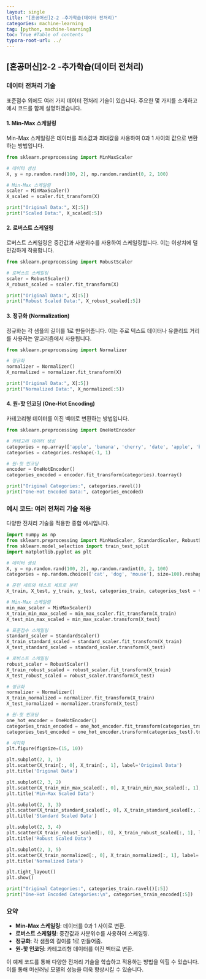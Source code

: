 ```yaml
---
layout: single
title: "[혼공머신]2-2 -추가학습(데이터 전처리)"
categories: machine-learning
tag: [python, machine-learning]
toc: True #Table of contents
typora-root-url: ../
---
```


## [혼공머신]2-2 -추가학습(데이터 전처리)

### 데이터 전처리 기술

표준점수 외에도 여러 가지 데이터 전처리 기술이 있습니다. 주요한 몇 가지를 소개하고 예시 코드를 함께 설명하겠습니다.

#### 1. Min-Max 스케일링
Min-Max 스케일링은 데이터를 최소값과 최대값을 사용하여 0과 1 사이의 값으로 변환하는 방법입니다.

```python
from sklearn.preprocessing import MinMaxScaler

# 데이터 생성
X, y = np.random.rand(100, 2), np.random.randint(0, 2, 100)

# Min-Max 스케일링
scaler = MinMaxScaler()
X_scaled = scaler.fit_transform(X)

print("Original Data:", X[:5])
print("Scaled Data:", X_scaled[:5])
```

#### 2. 로버스트 스케일링
로버스트 스케일링은 중간값과 사분위수를 사용하여 스케일링합니다. 이는 이상치에 덜 민감하게 작용합니다.

```python
from sklearn.preprocessing import RobustScaler

# 로버스트 스케일링
scaler = RobustScaler()
X_robust_scaled = scaler.fit_transform(X)

print("Original Data:", X[:5])
print("Robust Scaled Data:", X_robust_scaled[:5])
```

#### 3. 정규화 (Normalization)
정규화는 각 샘플의 길이를 1로 만들어줍니다. 이는 주로 텍스트 데이터나 유클리드 거리를 사용하는 알고리즘에서 사용됩니다.

```python
from sklearn.preprocessing import Normalizer

# 정규화
normalizer = Normalizer()
X_normalized = normalizer.fit_transform(X)

print("Original Data:", X[:5])
print("Normalized Data:", X_normalized[:5])
```

#### 4. 원-핫 인코딩 (One-Hot Encoding)
카테고리형 데이터를 이진 벡터로 변환하는 방법입니다.

```python
from sklearn.preprocessing import OneHotEncoder

# 카테고리 데이터 생성
categories = np.array(['apple', 'banana', 'cherry', 'date', 'apple', 'banana'])
categories = categories.reshape(-1, 1)

# 원-핫 인코딩
encoder = OneHotEncoder()
categories_encoded = encoder.fit_transform(categories).toarray()

print("Original Categories:", categories.ravel())
print("One-Hot Encoded Data:", categories_encoded)
```

### 예시 코드: 여러 전처리 기술 적용
다양한 전처리 기술을 적용한 종합 예시입니다.

```python
import numpy as np
from sklearn.preprocessing import MinMaxScaler, StandardScaler, RobustScaler, Normalizer, OneHotEncoder
from sklearn.model_selection import train_test_split
import matplotlib.pyplot as plt

# 데이터 생성
X, y = np.random.rand(100, 2), np.random.randint(0, 2, 100)
categories = np.random.choice(['cat', 'dog', 'mouse'], size=100).reshape(-1, 1)

# 훈련 세트와 테스트 세트로 분리
X_train, X_test, y_train, y_test, categories_train, categories_test = train_test_split(X, y, categories, test_size=0.25, stratify=y)

# Min-Max 스케일링
min_max_scaler = MinMaxScaler()
X_train_min_max_scaled = min_max_scaler.fit_transform(X_train)
X_test_min_max_scaled = min_max_scaler.transform(X_test)

# 표준점수 스케일링
standard_scaler = StandardScaler()
X_train_standard_scaled = standard_scaler.fit_transform(X_train)
X_test_standard_scaled = standard_scaler.transform(X_test)

# 로버스트 스케일링
robust_scaler = RobustScaler()
X_train_robust_scaled = robust_scaler.fit_transform(X_train)
X_test_robust_scaled = robust_scaler.transform(X_test)

# 정규화
normalizer = Normalizer()
X_train_normalized = normalizer.fit_transform(X_train)
X_test_normalized = normalizer.transform(X_test)

# 원-핫 인코딩
one_hot_encoder = OneHotEncoder()
categories_train_encoded = one_hot_encoder.fit_transform(categories_train).toarray()
categories_test_encoded = one_hot_encoder.transform(categories_test).toarray()

# 시각화
plt.figure(figsize=(15, 10))

plt.subplot(2, 3, 1)
plt.scatter(X_train[:, 0], X_train[:, 1], label='Original Data')
plt.title('Original Data')

plt.subplot(2, 3, 2)
plt.scatter(X_train_min_max_scaled[:, 0], X_train_min_max_scaled[:, 1], label='Min-Max Scaled', color='g')
plt.title('Min-Max Scaled Data')

plt.subplot(2, 3, 3)
plt.scatter(X_train_standard_scaled[:, 0], X_train_standard_scaled[:, 1], label='Standard Scaled', color='r')
plt.title('Standard Scaled Data')

plt.subplot(2, 3, 4)
plt.scatter(X_train_robust_scaled[:, 0], X_train_robust_scaled[:, 1], label='Robust Scaled', color='m')
plt.title('Robust Scaled Data')

plt.subplot(2, 3, 5)
plt.scatter(X_train_normalized[:, 0], X_train_normalized[:, 1], label='Normalized', color='c')
plt.title('Normalized Data')

plt.tight_layout()
plt.show()

print("Original Categories:", categories_train.ravel()[:5])
print("One-Hot Encoded Categories:\n", categories_train_encoded[:5])
```

### 요약
- **Min-Max 스케일링**: 데이터를 0과 1 사이로 변환.
- **로버스트 스케일링**: 중간값과 사분위수를 사용하여 스케일링.
- **정규화**: 각 샘플의 길이를 1로 만들어줌.
- **원-핫 인코딩**: 카테고리형 데이터를 이진 벡터로 변환.

이 예제 코드를 통해 다양한 전처리 기술을 학습하고 적용하는 방법을 익힐 수 있습니다. 이를 통해 머신러닝 모델의 성능을 더욱 향상시킬 수 있습니다.